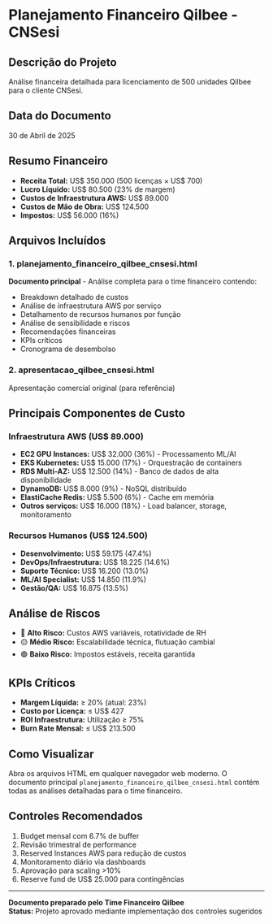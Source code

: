 # Planejamento Financeiro Qilbee - CNSesi

## Descrição do Projeto
Análise financeira detalhada para licenciamento de 500 unidades Qilbee para o cliente CNSesi.

## Data do Documento
30 de Abril de 2025

## Resumo Financeiro
- **Receita Total:** US$ 350.000 (500 licenças × US$ 700)
- **Lucro Líquido:** US$ 80.500 (23% de margem)
- **Custos de Infraestrutura AWS:** US$ 89.000
- **Custos de Mão de Obra:** US$ 124.500
- **Impostos:** US$ 56.000 (16%)

## Arquivos Incluídos

### 1. planejamento_financeiro_qilbee_cnsesi.html
**Documento principal** - Análise completa para o time financeiro contendo:
- Breakdown detalhado de custos
- Análise de infraestrutura AWS por serviço
- Detalhamento de recursos humanos por função
- Análise de sensibilidade e riscos
- Recomendações financeiras
- KPIs críticos
- Cronograma de desembolso

### 2. apresentacao_qilbee_cnsesi.html
Apresentação comercial original (para referência)

## Principais Componentes de Custo

### Infraestrutura AWS (US$ 89.000)
- **EC2 GPU Instances:** US$ 32.000 (36%) - Processamento ML/AI
- **EKS Kubernetes:** US$ 15.000 (17%) - Orquestração de containers
- **RDS Multi-AZ:** US$ 12.500 (14%) - Banco de dados de alta disponibilidade
- **DynamoDB:** US$ 8.000 (9%) - NoSQL distribuído
- **ElastiCache Redis:** US$ 5.500 (6%) - Cache em memória
- **Outros serviços:** US$ 16.000 (18%) - Load balancer, storage, monitoramento

### Recursos Humanos (US$ 124.500)
- **Desenvolvimento:** US$ 59.175 (47.4%)
- **DevOps/Infraestrutura:** US$ 18.225 (14.6%)
- **Suporte Técnico:** US$ 16.200 (13.0%)
- **ML/AI Specialist:** US$ 14.850 (11.9%)
- **Gestão/QA:** US$ 16.875 (13.5%)

## Análise de Riscos
- 🔴 **Alto Risco:** Custos AWS variáveis, rotatividade de RH
- 🟡 **Médio Risco:** Escalabilidade técnica, flutuação cambial
- 🟢 **Baixo Risco:** Impostos estáveis, receita garantida

## KPIs Críticos
- **Margem Líquida:** ≥ 20% (atual: 23%)
- **Custo por Licença:** ≤ US$ 427
- **ROI Infraestrutura:** Utilização ≥ 75%
- **Burn Rate Mensal:** ≤ US$ 213.500

## Como Visualizar
Abra os arquivos HTML em qualquer navegador web moderno. O documento principal `planejamento_financeiro_qilbee_cnsesi.html` contém todas as análises detalhadas para o time financeiro.

## Controles Recomendados
1. Budget mensal com 6.7% de buffer
2. Revisão trimestral de performance
3. Reserved Instances AWS para redução de custos
4. Monitoramento diário via dashboards
5. Aprovação para scaling >10%
6. Reserve fund de US$ 25.000 para contingências

---
**Documento preparado pelo Time Financeiro Qilbee**  
**Status:** Projeto aprovado mediante implementação dos controles sugeridos